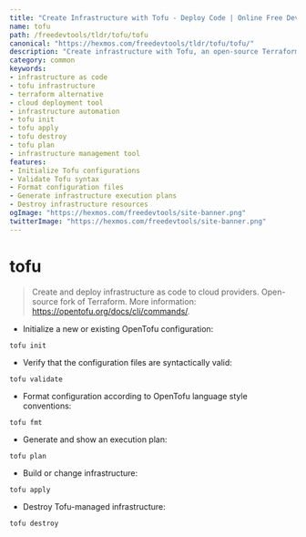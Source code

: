 ```yaml
---
title: "Create Infrastructure with Tofu - Deploy Code | Online Free DevTools by Hexmos"
name: tofu
path: /freedevtools/tldr/tofu/tofu
canonical: "https://hexmos.com/freedevtools/tldr/tofu/tofu/"
description: "Create infrastructure with Tofu, an open-source Terraform fork, for cloud deployment. Automate infrastructure management with ease. Free online tool, no registration required."
category: common
keywords:
- infrastructure as code
- tofu infrastructure
- terraform alternative
- cloud deployment tool
- infrastructure automation
- tofu init
- tofu apply
- tofu destroy
- tofu plan
- infrastructure management tool
features:
- Initialize Tofu configurations
- Validate Tofu syntax
- Format configuration files
- Generate infrastructure execution plans
- Destroy infrastructure resources
ogImage: "https://hexmos.com/freedevtools/site-banner.png"
twitterImage: "https://hexmos.com/freedevtools/site-banner.png"
---
```


# tofu

> Create and deploy infrastructure as code to cloud providers. Open-source fork of Terraform.
> More information: <https://opentofu.org/docs/cli/commands/>.

- Initialize a new or existing OpenTofu configuration:

`tofu init`

- Verify that the configuration files are syntactically valid:

`tofu validate`

- Format configuration according to OpenTofu language style conventions:

`tofu fmt`

- Generate and show an execution plan:

`tofu plan`

- Build or change infrastructure:

`tofu apply`

- Destroy Tofu-managed infrastructure:

`tofu destroy`
